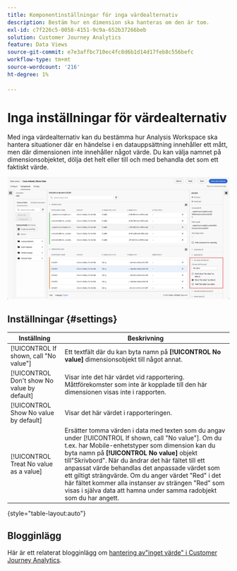 ```yaml
---
title: Komponentinställningar för inga värdealternativ
description: Bestäm hur en dimension ska hanteras om den är tom.
exl-id: c7f226c5-0058-4151-9c9a-652b37266beb
solution: Customer Journey Analytics
feature: Data Views
source-git-commit: e7e3affbc710ec4fc8d6b1d14d17feb8c556befc
workflow-type: tm+mt
source-wordcount: '216'
ht-degree: 1%

---
```


# Inga inställningar för värdealternativ

Med inga värdealternativ kan du bestämma hur Analysis Workspace ska hantera situationer där en händelse i en datauppsättning innehåller ett mått, men där dimensionen inte innehåller något värde. Du kan välja namnet på dimensionsobjektet, dölja det helt eller till och med behandla det som ett faktiskt värde.

![Inga värdealternativ](../assets/no-value-options.png)

## Inställningar {#settings}

| Inställning | Beskrivning |
| --- | --- |
| [!UICONTROL If shown, call "No value"] | Ett textfält där du kan byta namn på **[!UICONTROL No value]** dimensionsobjekt till något annat. |
| [!UICONTROL Don't show No value by default] | Visar inte det här värdet vid rapportering. Måttförekomster som inte är kopplade till den här dimensionen visas inte i rapporten. |
| [!UICONTROL Show No value by default] | Visar det här värdet i rapporteringen. |
| [!UICONTROL Treat No value as a value] | Ersätter tomma värden i data med texten som du angav under [!UICONTROL If shown, call "No value"]. Om du t.ex. har Mobile-enhetstyper som dimension kan du byta namn på **[!UICONTROL No value]** objekt till&quot;Skrivbord&quot;. När du ändrar det här fältet till ett anpassat värde behandlas det anpassade värdet som ett giltigt strängvärde. Om du anger värdet &quot;Red&quot; i det här fältet kommer alla instanser av strängen &quot;Red&quot; som visas i själva data att hamna under samma radobjekt som du har angett. |

{style="table-layout:auto"}

## Blogginlägg

Här är ett relaterat blogginlägg om [hantering av&quot;inget värde&quot; i Customer Journey Analytics](https://experienceleaguecommunities.adobe.com/t5/adobe-analytics-blogs/handling-quot-no-value-quot-in-customer-journey-analytics/ba-p/597339).
